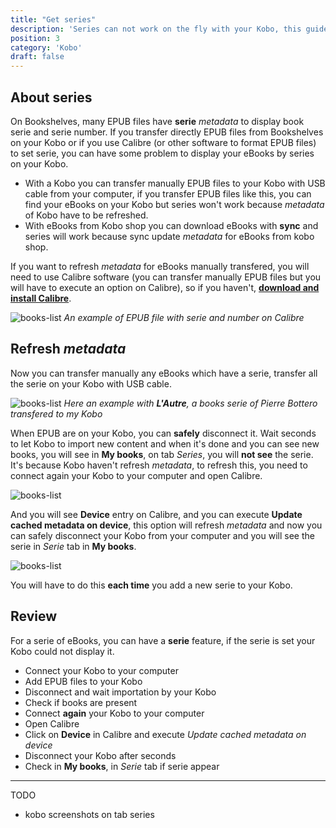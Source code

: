 ```yaml
---
title: "Get series"
description: 'Series can not work on the fly with your Kobo, this guide explain to force your Kobo to display it.'
position: 3
category: 'Kobo'
draft: false
---
```


## About series

On Bookshelves, many EPUB files have **serie** *metadata* to display book serie and serie number. If you transfer directly EPUB files from Bookshelves on your Kobo or if you use Calibre (or other software to format EPUB files) to set serie, you can have some problem to display your eBooks by series on your Kobo.

- With a Kobo you can transfer manually EPUB files to your Kobo with USB cable from your computer, if you transfer EPUB files like this, you can find your eBooks on your Kobo but series won't work because *metadata* of Kobo have to be refreshed.
- With eBooks from Kobo shop you can download eBooks with **sync** and series will work because sync update *metadata* for eBooks from kobo shop.

If you want to refresh *metadata* for eBooks manually transfered, you will need to use Calibre software (you can transfer manually EPUB files but you will have to execute an option on Calibre), so if you haven't, [**download and install Calibre**](https://calibre-ebook.com).

![books-list](/images/guides/kobo-series/calibre-serie.webp)
*An example of EPUB file with serie and number on Calibre*

## Refresh *metadata*

Now you can transfer manually any eBooks which have a serie, transfer all the serie on your Kobo with USB cable.

![books-list](/images/guides/kobo-series/books-list.webp)
*Here an example with **L'Autre**, a books serie of Pierre Bottero transfered to my Kobo*

When EPUB are on your Kobo, you can **safely** disconnect it. Wait seconds to let Kobo to import new content and when it's done and you can see new books, you will see in **My books**, on tab *Series*, you will **not see** the serie. It's because Kobo haven't refresh *metadata*, to refresh this, you need to connect again your Kobo to your computer and open Calibre.

![books-list](/images/guides/kobo-series/calibre.webp)

And you will see **Device** entry on Calibre, and you can execute **Update cached metadata on device**, this option will refresh *metadata* and now you can safely disconnect your Kobo from your computer and you will see the serie in *Serie* tab in **My books**.

![books-list](/images/guides/kobo-series/calibre-options.webp)

You will have to do this **each time** you add a new serie to your Kobo.

## Review

For a serie of eBooks, you can have a **serie** feature, if the serie is set your Kobo could not display it.

- Connect your Kobo to your computer
- Add EPUB files to your Kobo
- Disconnect and wait importation by your Kobo
- Check if books are present
- Connect **again** your Kobo to your computer
- Open Calibre
- Click on **Device** in Calibre and execute *Update cached metadata on device*
- Disconnect your Kobo after seconds
- Check in **My books**, in *Serie* tab if serie appear

---

TODO

- kobo screenshots on tab series
